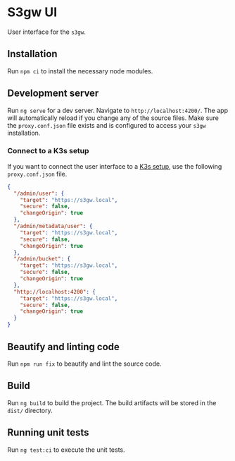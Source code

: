 # S3gw UI

User interface for the `s3gw`.

## Installation

Run `npm ci` to install the necessary node modules.

## Development server

Run `ng serve` for a dev server. Navigate to `http://localhost:4200/`. The app
will automatically reload if you change any of the source files. Make sure the
`proxy.conf.json` file exists and is configured to access your `s3gw`
installation.

### Connect to a K3s setup

If you want to connect the user interface to a
[K3s setup](../s3gw-with-k8s-k3s/#k3s-with-longhorn), use the following
`proxy.conf.json` file.

```json
{
  "/admin/user": {
    "target": "https://s3gw.local",
    "secure": false,
    "changeOrigin": true
  },
  "/admin/metadata/user": {
    "target": "https://s3gw.local",
    "secure": false,
    "changeOrigin": true
  },
  "/admin/bucket": {
    "target": "https://s3gw.local",
    "secure": false,
    "changeOrigin": true
  },
  "http://localhost:4200": {
    "target": "https://s3gw.local",
    "secure": false,
    "changeOrigin": true
  }
}
```

## Beautify and linting code

Run `npm run fix` to beautify and lint the source code.

## Build

Run `ng build` to build the project. The build artifacts will be stored in the
`dist/` directory.

## Running unit tests

Run `ng test:ci` to execute the unit tests.
